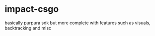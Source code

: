 # impact-csgo
basically purpura sdk but more complete with features such as visuals, backtracking and misc
